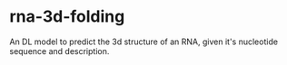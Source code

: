 # rna-3d-folding
An DL model to predict the 3d structure of an RNA, given it's nucleotide sequence and description.
